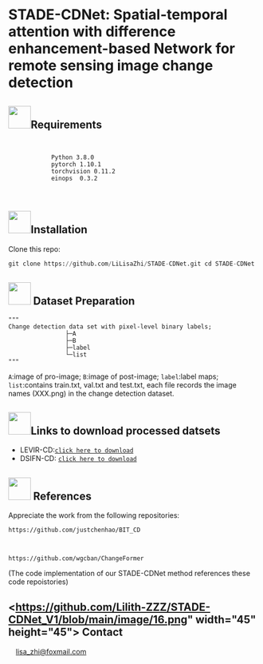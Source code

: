 # STADE-CDNet: Spatial-temporal attention with difference enhancement-based Network for remote sensing image change detection
## <img src="https://github.com/Lilith-ZZZ/STADE-CDNet_V1/blob/main/image/1%20(2).png" width="45" height="45">Requirements
<img src="https://github.com/Lilith-ZZZ/STADE-CDNet_V1/blob/main/image/33.png" width="15" height="15"><img src="https://github.com/Lilith-ZZZ/STADE-CDNet_V1/blob/main/image/33.png" width="15" height="15"><img src="https://github.com/Lilith-ZZZ/STADE-CDNet_V1/blob/main/image/33.png" width="15" height="15">
                
                Python 3.8.0
                pytorch 1.10.1
                torchvision 0.11.2
                einops  0.3.2
                
<img src="https://github.com/Lilith-ZZZ/STADE-CDNet_V1/blob/main/image/33.png" width="15" height="15"><img src="https://github.com/Lilith-ZZZ/STADE-CDNet_V1/blob/main/image/33.png" width="15" height="15"><img src="https://github.com/Lilith-ZZZ/STADE-CDNet_V1/blob/main/image/33.png" width="15" height="15">
## <img src="https://github.com/Lilith-ZZZ/STADE-CDNet_V1/blob/main/image/5.png" width="45" height="45">Installation
Clone this repo:
```python
git clone https://github.com/LiLisaZhi/STADE-CDNet.git cd STADE-CDNet

 ```

                
## <img src="https://github.com/Lilith-ZZZ/STADE-CDNet_V1/blob/main/image/7.png" width="45" height="45"> Dataset Preparation


```
"""
Change detection data set with pixel-level binary labels;
                ├─A
                ├─B
                ├─label
                └─list
"""
```
`A`:image of pro-image;
`B`:image of post-image;
`label`:label maps;
`list`:contains train.txt, val.txt and test.txt, each file records the image names (XXX.png) in the change detection dataset.

## <img src="https://github.com/Lilith-ZZZ/STADE-CDNet_V1/blob/main/image/66.png" width="45" height="45">Links to download processed datsets
- LEVIR-CD:[`click here to download`](https://justchenhao.github.io/LEVIR/)
- DSIFN-CD: [`click here to download`](https://github.com/GeoZcx/A-deeply-supervised-image-fusion-network-for-change-detection-in-remote-sensing-images/tree/master/dataset)
## <img src="https://github.com/Lilith-ZZZ/STADE-CDNet_V1/blob/main/image/7.png" width="45" height="45"> References 
Appreciate the work from the following repositories:
```
https://github.com/justchenhao/BIT_CD 
```
<img src="https://github.com/Lilith-ZZZ/STADE-CDNet_V1/blob/main/image/33.png" width="15" height="15"><img src="https://github.com/Lilith-ZZZ/STADE-CDNet_V1/blob/main/image/33.png" width="15" height="15"><img src="https://github.com/Lilith-ZZZ/STADE-CDNet_V1/blob/main/image/33.png" width="15" height="15"><img src="https://github.com/Lilith-ZZZ/STADE-CDNet_V1/blob/main/image/33.png" width="15" height="15"><img src="https://github.com/Lilith-ZZZ/STADE-CDNet_V1/blob/main/image/33.png" width="15" height="15"><img src="https://github.com/Lilith-ZZZ/STADE-CDNet_V1/blob/main/image/33.png" width="15" height="15"><img src="https://github.com/Lilith-ZZZ/STADE-CDNet_V1/blob/main/image/33.png" width="15" height="15"><img src="https://github.com/Lilith-ZZZ/STADE-CDNet_V1/blob/main/image/33.png" width="15" height="15"><img src="https://github.com/Lilith-ZZZ/STADE-CDNet_V1/blob/main/image/33.png" width="15" height="15">
```
https://github.com/wgcban/ChangeFormer
```

(The code implementation of our STADE-CDNet method references these code repoistories)
## <https://github.com/Lilith-ZZZ/STADE-CDNet_V1/blob/main/image/16.png" width="45" height="45"> Contact
<img src="https://github.com/Lilith-ZZZ/STADE-CDNet_V1/blob/main/image/55.png" width="15" height="15">lisa_zhi@foxmail.com

